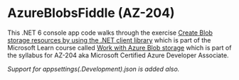 # AzureBlobsFiddle (AZ-204)

This .NET 6 console app code walks through the exercise [Create Blob storage resources by using the .NET client library](https://docs.microsoft.com/en-us/learn/modules/work-azure-blob-storage/3-develop-blob-storage-dotnet) which is part of the Microsoft Learn course called [Work with Azure Blob storage](https://docs.microsoft.com/en-us/learn/modules/work-azure-blob-storage/) which is part of the syllabus for AZ-204 aka Microsoft Certified Azure Developer Associate. 


_Support for appsettings(.Development).json is added also._ 